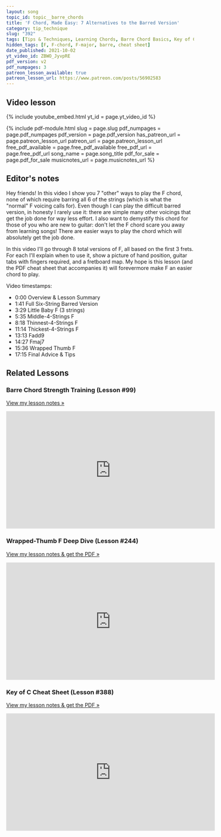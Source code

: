 ```yaml
---
layout: song
topic_id: topic__barre_chords
title: 'F Chord, Made Easy: 7 Alternatives to the Barred Version'
category: tip_technique
slug: "392"
tags: [Tips & Techniques, Learning Chords, Barre Chord Basics, Key of C, Key of F]
hidden_tags: [F, F-chord, F-major, barre, cheat sheet]
date_published: 2021-10-02
yt_video_id: ZBWO_JyvpRE
pdf_version: v2
pdf_numpages: 3
patreon_lesson_available: true
patreon_lesson_url: https://www.patreon.com/posts/56902583
---
```


## Video lesson

{% include youtube_embed.html yt_id = page.yt_video_id %}

{% include pdf-module.html slug = page.slug pdf_numpages = page.pdf_numpages pdf_version = page.pdf_version has_patreon_url = page.patreon_lesson_url patreon_url = page.patreon_lesson_url free_pdf_available = page.free_pdf_available free_pdf_url = page.free_pdf_url song_name = page.song_title pdf_for_sale = page.pdf_for_sale musicnotes_url = page.musicnotes_url %}

## Editor's notes

Hey friends! In this video I show you 7 "other" ways to play the F chord, none of which require barring all 6 of the strings (which is what the "normal" F voicing calls for). Even though I can play the difficult barred version, in honesty I rarely use it: there are simple many other voicings that get the job done for way less effort. I also want to demystify this chord for those of you who are new to guitar: don't let the F chord scare you away from learning songs! There are easier ways to play the chord which will absolutely get the job done.

In this video I'll go through 8 total versions of F, all based on the first 3 frets. For each I'll explain when to use it, show a picture of hand position, guitar tabs with fingers required, and a fretboard map. My hope is this lesson (and the PDF cheat sheet that accompanies it) will forevermore make F an easier chord to play.

Video timestamps:

- 0:00 Overview & Lesson Summary
- 1:41 Full Six-String Barred Version
- 3:29 Little Baby F (3 strings)
- 5:35 Middle-4-Strings F
- 8:18 Thinnest-4-Strings F
- 11:14 Thickest-4-Strings F
- 13:13 Fadd9
- 14:27 Fmaj7
- 15:36 Wrapped Thumb F
- 17:15 Final Advice & Tips

## Related Lessons

### Barre Chord Strength Training (Lesson #99)

[View my lesson notes »](https://playsongnotes.com/lessons/99/)

<iframe width="560" height="315" src="https://www.youtube.com/embed/PI4Pce2HonM" frameborder="0" allow="accelerometer; autoplay; encrypted-media; gyroscope; picture-in-picture" allowfullscreen></iframe>

### Wrapped-Thumb F Deep Dive (Lesson #244)

[View my lesson notes & get the PDF »](https://playsongnotes.com/lessons/244/)

<iframe width="560" height="315" src="https://www.youtube.com/embed/0GXSdqf4lIk" frameborder="0" allow="accelerometer; autoplay; encrypted-media; gyroscope; picture-in-picture" allowfullscreen></iframe>

### Key of C Cheat Sheet (Lesson #388)

[View my lesson notes & get the PDF »](https://playsongnotes.com/lessons/388/)

<iframe width="560" height="315" src="https://www.youtube.com/embed/idpDK_QMpTI" frameborder="0" allow="accelerometer; autoplay; encrypted-media; gyroscope; picture-in-picture" allowfullscreen></iframe>
